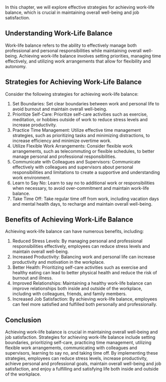 
In this chapter, we will explore effective strategies for achieving work-life balance, which is crucial in maintaining overall well-being and job satisfaction.

Understanding Work-Life Balance
-------------------------------

Work-life balance refers to the ability to effectively manage both professional and personal responsibilities while maintaining overall well-being. Achieving work-life balance involves setting priorities, managing time effectively, and utilizing work arrangements that allow for flexibility and autonomy.

Strategies for Achieving Work-Life Balance
------------------------------------------

Consider the following strategies for achieving work-life balance:

1. Set Boundaries: Set clear boundaries between work and personal life to avoid burnout and maintain overall well-being.
2. Prioritize Self-Care: Prioritize self-care activities such as exercise, meditation, or hobbies outside of work to reduce stress levels and increase productivity.
3. Practice Time Management: Utilize effective time management strategies, such as prioritizing tasks and minimizing distractions, to increase efficiency and minimize overtime work.
4. Utilize Flexible Work Arrangements: Consider flexible work arrangements, such as telecommuting or flexible schedules, to better manage personal and professional responsibilities.
5. Communicate with Colleagues and Supervisors: Communicate effectively with colleagues and supervisors about personal responsibilities and limitations to create a supportive and understanding work environment.
6. Learn to Say No: Learn to say no to additional work or responsibilities when necessary, to avoid over-commitment and maintain work-life balance.
7. Take Time Off: Take regular time off from work, including vacation days and mental health days, to recharge and maintain overall well-being.

Benefits of Achieving Work-Life Balance
---------------------------------------

Achieving work-life balance can have numerous benefits, including:

1. Reduced Stress Levels: By managing personal and professional responsibilities effectively, employees can reduce stress levels and maintain overall well-being.
2. Increased Productivity: Balancing work and personal life can increase productivity and motivation in the workplace.
3. Better Health: Prioritizing self-care activities such as exercise and healthy eating can lead to better physical health and reduce the risk of burnout and illness.
4. Improved Relationships: Maintaining a healthy work-life balance can improve relationships both inside and outside of the workplace, including with colleagues, friends, and family members.
5. Increased Job Satisfaction: By achieving work-life balance, employees can feel more satisfied and fulfilled both personally and professionally.

Conclusion
----------

Achieving work-life balance is crucial in maintaining overall well-being and job satisfaction. Strategies for achieving work-life balance include setting boundaries, prioritizing self-care, practicing time management, utilizing flexible work arrangements, communicating with colleagues and supervisors, learning to say no, and taking time off. By implementing these strategies, employees can reduce stress levels, increase productivity, achieve personal and professional goals, maintain overall well-being and job satisfaction, and enjoy a fulfilling and satisfying life both inside and outside of the workplace.
